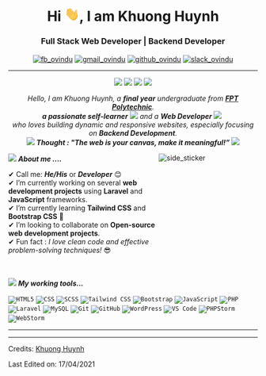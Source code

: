 

<h1 align="center">Hi <img src="https://raw.githubusercontent.com/ABSphreak/ABSphreak/master/gifs/Hi.gif" width="30px">, I am Khuong Huynh</h1>
<h3 align="center">Full Stack Web Developer | Backend Developer </h3>
<p align="center">
<a href="https://www.facebook.com/ovindu.wijethunge.7/" target="blank"><img align="center" src="https://www.svgrepo.com/show/299425/facebook.svg" alt="fb_ovindu" height="30" width="40" /></a>
<a href="mailto:oumw.udesh@gmail.com"><img align="center" src="https://seeklogo.com/images/G/gmail-new-2020-logo-32DBE11BB4-seeklogo.com.png" alt="gmail_ovindu" height="30" width="40" /></a>
<a href="https://github.com/OvinduWijethunge" target="blank"><img align="center" src="https://www.vectorlogo.zone/logos/github/github-icon.svg" alt="github_ovindu" height="30" width="40" /></a>
<a href="https://slack.com" target="blank"><img align="center" src="https://www.vectorlogo.zone/logos/slack/slack-icon.svg" alt="slack_ovindu" height="40" width="40" /></a>
</p>
<hr>
<p align="center">
  <img src="https://img.shields.io/badge/Age-21-blue" />
  <img src="https://img.shields.io/badge/Focus-Web%20Development-brightgreen" />
  <img src="https://img.shields.io/badge/Lives-Sri%20Lanka-success" />
  <img src="https://img.shields.io/badge/Languages-English%20%26%20Vietnamese-brightgreen" />
</p>

<p align="center">
  <em>
    Hello, I am Khuong Huynh, a <b>final year</b> undergraduate from <a href="https://caodang.fpt.edu.vn/"> <b>FPT Polytechnic</b></a>. <br>
    <b>a passionate self-learner</b> <img src="https://github.com/TheDudeThatCode/TheDudeThatCode/blob/master/Assets/Developer.gif" width="30px"> and a <b>Web Developer</b>&nbsp;<img src="https://github.com/TheDudeThatCode/TheDudeThatCode/blob/master/Assets/Designer.gif" width="36px">&nbsp;<br>who loves building dynamic and responsive websites, especially focusing on <b>Backend Development</b>.
  </em> 
  <br>
  <img src="https://media.giphy.com/media/gH3LO09IOiZIqePwv9/giphy.gif" width="50" /> <b><i align="center">Thought : "The web is your canvas, make it meaningful!”</i></b> <img src="https://media.giphy.com/media/qjqUcgIyRjsl2/giphy.gif" width="50" />
</p>

<img align="right" width=200px height=200px alt="side_sticker" src="https://media.giphy.com/media/TEnXkcsHrP4YedChhA/giphy.gif" />

<img src="https://media.giphy.com/media/iY8CRBdQXODJSCERIr/giphy.gif" width="30px">&nbsp;***About me ....***

✔ Call me: ***He/His*** or ***Developer*** 😊 <br>
✔ I’m currently working on several **web development projects** using **Laravel** and **JavaScript** frameworks.<br>
✔ I’m currently learning **Tailwind CSS** and **Bootstrap CSS** 🥰<br>
✔ I’m looking to collaborate on **Open-source web development projects**.<br>
✔ Fun fact : *I love clean code and effective problem-solving techniques!* 😎<br><br><br>

<img src="https://media.giphy.com/media/iY8CRBdQXODJSCERIr/giphy.gif" width="30px">&nbsp;***My working tools...***

<p align="left">
  
<code><img height="50" src="https://www.vectorlogo.zone/logos/w3_html5/w3_html5-ar21.svg" alt="HTML5"></code>
<code><img height="50" src="https://www.vectorlogo.zone/logos/w3_css/w3_css-ar21.svg" alt="CSS"></code>
<code><img height="50" src="https://www.vectorlogo.zone/logos/sass-lang/sass-lang-ar21.svg" alt="SCSS"></code>
<code><img height="50" src="https://www.vectorlogo.zone/logos/tailwindcss/tailwindcss-ar21.svg" alt="Tailwind CSS"></code>
<code><img height="50" src="https://www.vectorlogo.zone/logos/getbootstrap/getbootstrap-ar21.svg" alt="Bootstrap"></code>
<code><img height="50" src="https://www.vectorlogo.zone/logos/javascript/javascript-ar21.svg" alt="JavaScript"></code>
<code><img height="50" src="https://www.vectorlogo.zone/logos/php/php-ar21.svg" alt="PHP"></code>
<code><img height="50" src="https://www.vectorlogo.zone/logos/laravel/laravel-ar21.svg" alt="Laravel"></code>
<code><img height="50" src="https://www.vectorlogo.zone/logos/mysql/mysql-ar21.svg" alt="MySQL"></code>
<code><img height="50" src="https://www.vectorlogo.zone/logos/git-scm/git-scm-ar21.svg" alt="Git"></code>
<code><img height="50" src="https://www.vectorlogo.zone/logos/github/github-ar21.svg" alt="GitHub"></code>
<code><img height="50" src="https://www.vectorlogo.zone/logos/wordpress/wordpress-ar21.svg" alt="WordPress"></code>
<code><img height="50" src="https://www.vectorlogo.zone/logos/visualstudio_code/visualstudio_code-ar21.svg" alt="VS Code"></code>
<code><img height="50" src="https://resources.jetbrains.com/storage/products/company/brand/logos/PHPStorm_icon.png" alt="PHPStorm"></code>
<code><img height="50" src="https://resources.jetbrains.com/storage/products/company/brand/logos/WebStorm_icon.png" alt="WebStorm"></code>
<hr>



-----
Credits: [Khuong Huynh](https://github.com/khuonghapc06329)

Last Edited on: 17/04/2021
